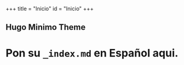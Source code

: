 +++ title = "Inicio" id = "Inicio" +++

## Hugo Minimo Theme

# Pon su `_index.md` en Español aqui.  
